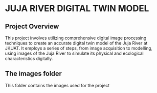 # JUJA RIVER DIGITAL TWIN MODEL

## Project Overview
This project involves utilizing comprehensive digital image processing techniques to create an accurate digital twin model of the Juja River at JKUAT. It employs a series of steps, from image acquisition to modelling, using images of the Juja River to simulate its physical and ecological characteristics digitally.

## The images folder
This folder contains the images used for the project



